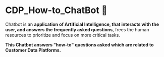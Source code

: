 # CDP_How-to_ChatBot 🚩

Chatbot is an **application of Artificial Intelligence, that interacts with the user, and answers the frequently asked questions**, frees the human resources to prioritize and focus on more critical tasks.

**This Chatbot answers "how-to" questions asked which are related to Customer Data Platforms.**
